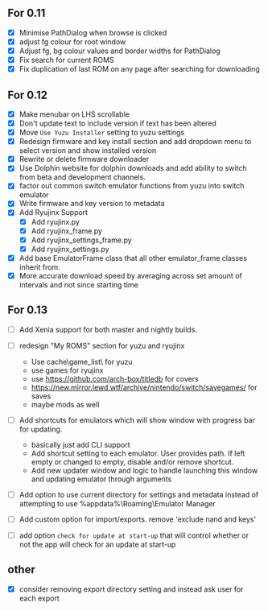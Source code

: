 ## For 0.11

- [x] Minimise PathDialog when browse is clicked
- [x] adjust fg colour for root window
- [x] Adjust fg, bg colour values and border widths for PathDialog
- [x] Fix search for current ROMS
- [x] Fix duplication of last ROM on any page after searching for downloading

## For 0.12

- [x] Make menubar on LHS scrollable 
- [x] Don't update text to include version if text has been altered
- [x] Move `Use Yuzu Installer` setting to yuzu settings
- [x] Redesign firmware and key install section and add dropdown menu to select version and show installed version
- [x] Rewrite or delete firmware downloader
- [x] Use Dolphin website for dolphin downloads and add ability to switch from beta and development channels.
- [x] factor out common switch emulator functions from yuzu into switch emulator 
- [x] Write firmware and key version to metadata
- [x] Add Ryujinx Support 
    - [x] Add ryujinx.py 
    - [x] Add ryujinx_frame.py
    - [x] Add ryujinx_settings_frame.py
    - [x] Add ryujinx_settings.py 
    
- [x] Add base EmulatorFrame class that all other emulator_frame classes inherit from.
- [x] More accurate download speed by averaging across set amount of intervals and not since starting time

## For 0.13
- [ ] Add Xenia support for both master and nightly builds. 
- [ ] redesign "My ROMS" section for yuzu and ryujinx

    - Use cache\game_list\ for yuzu
    - use games for ryujinx
    - use https://github.com/arch-box/titledb for covers
    - https://new.mirror.lewd.wtf/archive/nintendo/switch/savegames/ for saves
    - maybe mods as well

     
- [ ] Add shortcuts for emulators which will show window with progress bar for updating.
    - basically just add CLI support
    - Add shortcut setting to each emulator. User provides path. If left empty or changed to empty, disable and/or remove shortcut.
    - Add new updater window and logic to handle launching this window and updating emulator through arguments
- [ ] Add option to use current directory for settings and metadata instead of attempting to use %appdata%\Roaming\Emulator Manager

- [ ] Add custom option for import/exports. remove 'exclude nand and keys'
- [ ] add option `check for update at start-up` that will control whether or not the app will check for an update at start-up

## other 

- [x] consider removing export directory setting and instead ask user for each export 


